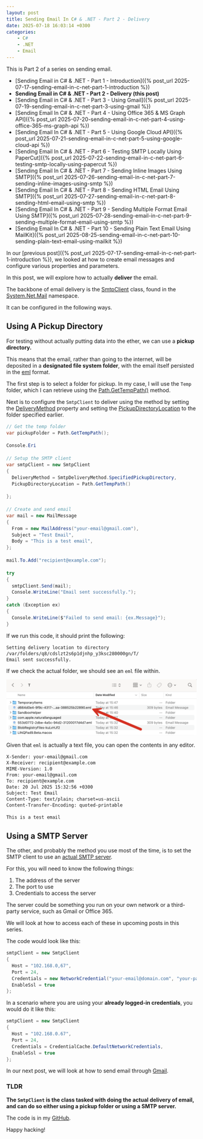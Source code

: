 ```yaml
---
layout: post
title: Sending Email In C# & .NET - Part 2 - Delivery
date: 2025-07-18 16:03:14 +0300
categories:
    - C#
    - .NET
    - Email
---
```


This is Part 2 of a series on sending email.

- [Sending Email in C# & .NET  - Part 1 - Introduction]({% post_url 2025-07-17-sending-email-in-c-net-part-1-introduction %})
- **Sending Email in C# & .NET  - Part 2 - Delivery (this post)**
- [Sending Email in C# & .NET - Part 3 - Using Gmail]({% post_url 2025-07-19-sending-email-in-c-net-part-3-using-gmail %})
- [Sending Email In C# & .NET - Part 4 - Using Office 365 & MS Graph API]({% post_url 2025-07-20-sending-email-in-c-net-part-4-using-office-365-ms-graph-api %})
- [Sending Email In C# & .NET - Part 5 - Using Google Cloud API]({% post_url 2025-07-21-sending-email-in-c-net-part-5-using-google-cloud-api %})
- [Sending Email In C# & .NET - Part 6 - Testing SMTP Locally Using PaperCut]({% post_url 2025-07-22-sending-email-in-c-net-part-6-testing-smtp-locally-using-papercut %})
- [Sending Email In C# & .NET - Part 7 - Sending Inline Images Using SMTP]({% post_url 2025-07-26-sending-email-in-c-net-part-7-sending-inline-images-using-smtp %})
- [Sending Email In C# & .NET - Part 8 - Sending HTML Email Using SMTP]({% post_url 2025-07-27-sending-email-in-c-net-part-8-sending-html-email-using-smtp %})
- [Sending Email In C# & .NET - Part 9 - Sending Multiple Format Email Using SMTP]({% post_url 2025-07-28-sending-email-in-c-net-part-9-sending-multiple-format-email-using-smtp %})
- [Sending Email In C# & .NET - Part 10 - Sending Plain Text Email Using MailKit]({% post_url 2025-08-25-sending-email-in-c-net-part-10-sending-plain-text-email-using-mailkit %})

In our [previous post]({% post_url 2025-07-17-sending-email-in-c-net-part-1-introduction %}), we looked at how to create email messages and configure various properties and parameters.

In this post, we will explore how to actually **deliver** the email.

The backbone of email delivery is the [SmtpClient](https://learn.microsoft.com/en-us/dotnet/api/system.net.mail.smtpclient?view=net-9.0) class, found in the [System.Net.Mail](https://learn.microsoft.com/en-us/dotnet/api/system.net.mail?view=net-9.0) namespace.

It can be configured in the following ways.

## Using A Pickup Directory

For testing without actually putting data into the ether, we can use a **pickup directory.**

This means that the email, rather than going to the internet, will be deposited in a **designated file system folder**, with the email itself persisted in the [eml](https://en.wikipedia.org/wiki/Email#Filename_extensions) format.

The first step is to select a folder for pickup. In my case, I will use the `Temp` folder, which I can retrieve using the [Path.GetTempPath()](https://learn.microsoft.com/en-us/dotnet/api/system.io.path.gettemppath?view=net-9.0&tabs=windows) method.

Next is to configure the `SmtpClient` to deliver using the method by setting the [DeliveryMethod](https://learn.microsoft.com/en-us/dotnet/api/system.net.mail.smtpclient.deliverymethod?view=net-9.0) property and setting the [PickupDirectoryLocation](https://learn.microsoft.com/en-us/dotnet/api/system.net.mail.smtpclient.pickupdirectorylocation?view=net-9.0#system-net-mail-smtpclient-pickupdirectorylocation) to the folder specified earlier.

```c#
// Get the temp folder
var pickupFolder = Path.GetTempPath();

Console.Eri

// Setup the SMTP client
var smtpClient = new SmtpClient
{
  DeliveryMethod = SmtpDeliveryMethod.SpecifiedPickupDirectory,
  PickupDirectoryLocation = Path.GetTempPath()

};

// Create and send email
var mail = new MailMessage
{
  From = new MailAddress("your-email@gmail.com"),
  Subject = "Test Email",
  Body = "This is a test email",
};

mail.To.Add("recipient@example.com");

try
{
  smtpClient.Send(mail);
  Console.WriteLine("Email sent successfully.");
}
catch (Exception ex)
{
  Console.WriteLine($"Failed to send email: {ex.Message}");
}
```

If we run this code, it should print the following:

```planitext
Setting delivery location to directory /var/folders/q8/cdslzt2s6p1djnhp_y3ksc280000gn/T/
Email sent successfully.
```

If we check the actual folder, we should see an `eml` file within.

![SMTPPickup](../images/2025/07/SMTPPickup.png)

Given that `eml` is actually a text file, you can open the contents in any editor.

```plaintext
X-Sender: your-email@gmail.com
X-Receiver: recipient@example.com
MIME-Version: 1.0
From: your-email@gmail.com
To: recipient@example.com
Date: 20 Jul 2025 15:32:56 +0300
Subject: Test Email
Content-Type: text/plain; charset=us-ascii
Content-Transfer-Encoding: quoted-printable

This is a test email

```

## Using a SMTP Server

The other, and probably the method you use most of the time, is to set the SMTP client to use an [actual SMTP server](https://aws.amazon.com/what-is/smtp/).

For this, you will need to know the following things:

1. The address of the server
2. The port to use
3. Credentials to access the server

The server could be something you run on your own network or a third-party service, such as Gmail or Office 365.

We will look at how to access each of these in upcoming posts in this series.

The code would look like this:

```c#
smtpClient = new SmtpClient
{
  Host = "102.168.0,67",
  Port = 24,
  Credentials = new NetworkCredential("your-email@domain.com", "your-password"),
  EnableSsl = true
};
```

In a scenario where you are using your **already logged-in credentials**, you would do it like this:

```c#
smtpClient = new SmtpClient
{
  Host = "102.168.0.67",
  Port = 24,
  Credentials = CredentialCache.DefaultNetworkCredentials,
  EnableSsl = true
};
```

In our next post, we will look at how to send email through [Gmail](https://www.gmail.com).

### TLDR

**The `SmtpClient` is the class tasked with doing the actual delivery of email, and can do so either using a pickup folder or using a SMTP server.**

The code is in my [GitHub](https://github.com/conradakunga/BlogCode/tree/master/2025-07-18%20-%20Delivering%20Email).

Happy hacking!
